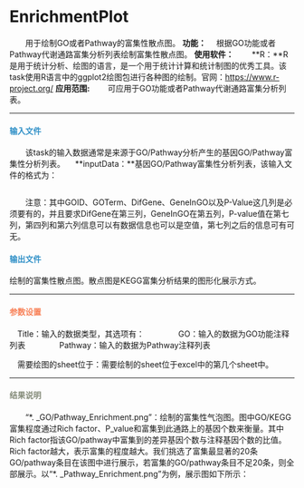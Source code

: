 # EnrichmentPlot
　　用于绘制GO或者Pathway的富集性散点图。
**功能：**
　根据GO功能或者Pathway代谢通路富集分析列表绘制富集性散点图。
**使用软件：**
　　**R：**R是用于统计分析、绘图的语言，是一个用于统计计算和统计制图的优秀工具。该task使用R语言中的ggplot2绘图包进行各种图的绘制。官网：https://www.r-project.org/
**应用范围:**
　　可应用于GO功能或者Pathway代谢通路富集分析列表。

***
#### **<i class="glyphicon glyphicon-log-in" aria-hidden="true" style="color:#3090C7"></i><span style="color:#3090C7"> 输入文件**
　　该task的输入数据通常是来源于GO/Pathway分析产生的基因GO/Pathway富集性分析列表。
　**inputData：**基因GO/Pathway富集性分析列表，该输入文件的格式为：
<div style="text-align:center"><img data-src="2.png" width="500px"></img></div>

　　注意：其中GOID、GOTerm、DifGene、GeneInGO以及P-Value这几列是必须要有的，并且要求DifGene在第三列，GeneInGO在第五列，P-value值在第七列，第四列和第六列信息可以有数据信息也可以是空值，第七列之后的信息可有可无。
&nbsp;
#### **<i class="glyphicon glyphicon-log-out" aria-hidden="true" style="color:#3090C7"></i><span style="color:#3090C7"> 输出文件**
绘制的富集性散点图。散点图是KEGG富集分析结果的图形化展示方式。
***
#### **<i class="fa fa-cog" aria-hidden="true" style="color:#F88158"></i> <span style="color:#F88158">参数设置**
　<label id='title'>Title：</label>输入的数据类型，其选项有：
　　　　GO：输入的数据为GO功能注释列表
　　　　Pathway：输入的数据为Pathway注释列表

　<label id='sheet'>需要绘图的sheet位于：</label>需要绘制的sheet位于excel中的第几个sheet中。


***
#### **<i class="fa fa-file-text" aria-hidden="true" style="color:#848b79"></i><span style="color:#848b79"> 结果说明**
　　“\*. _GO/Pathway_Enrichment.png”：绘制的富集性气泡图。图中GO/KEGG富集程度通过Rich factor、P_value和富集到此通路上的基因个数来衡量。其中Rich factor指该GO/pathway中富集到的差异基因个数与注释基因个数的比值。Rich factor越大，表示富集的程度越大。我们挑选了富集最显著的20条GO/pathway条目在该图中进行展示，若富集的GO/pathway条目不足20条，则全部展示。以“*. _Pathway_Enrichment.png”为例，展示图如下所示：
<div style="text-align:center"><img data-src="1.png" width="400px" ></img>
</div>

